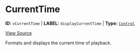 # CurrentTime

**ID:** `vCurrentTime` | **LABEL:** `displayCurrentTime` | **Type:** [`Control`](../control-interface.md)

[View Source](../../../../../../vime-player/src/plugins/controls/control/time/CurrentTime.svelte)

Formats and displays the current time of playback.